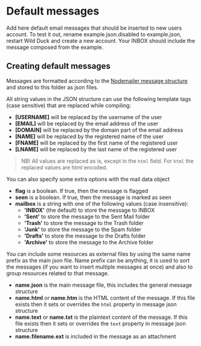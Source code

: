 # Default messages

Add here default email messages that should be inserted to new users account. To test it out, rename example.json.disabled to example.json, restart Wild Duck and create a new account. Your INBOX should include the message composed from the example.

## Creating default messages

Messages are formatted according to the [Nodemailer message structure](https://nodemailer.com/message/) and stored to this folder as json files.

All string values in the JSON structure can use the following template tags (case sensitive) that are replaced while compiling:

- **[USERNAME]** will be replaced by the username of the user
- **[EMAIL]** will be replaced by the email address of the user
- **[DOMAIN]** will be replaced by the domain part of the email address
- **[NAME]** will be replaced by the registered name of the user
- **[FNAME]** will be replaced by the first name of the registered user
- **[LNAME]** will be replaced by the last name of the registered user

> NB! All values are replaced as is, except in the `html` field. For `html` the replaced values are html encoded.

You can also specify some extra options with the mail data object

- **flag** is a boolean. If true, then the message is flagged
- **seen** is a boolean. If true, then the message is marked as seen
- **mailbox** is a string with one of the following values (case insensitive):
  - **'INBOX'** (the default) to store the message to INBOX
  - **'Sent'** to store the message to the Sent Mail folder
  - **'Trash'** to store the message to the Trash folder
  - **'Junk'** to store the message to the Spam folder
  - **'Drafts'** to store the message to the Drafts folder
  - **'Archive'** to store the message to the Archive folder

You can include some resources as external files by using the same name prefix as the main json file. Name prefix can be anything, it is used to sort the messages (if you want to insert multiple messages at once) and also to group resources related to that message.

- **name.json** is the main message file, this includes the general message structure
- **name.html** or **name.htm** is the HTML content of the message. If this file exists then it sets or overrides the `html` property in message json structure
- **name.text** or **name.txt** is the plaintext content of the message. If this file exists then it sets or overrides the `text` property in message json structure
- **name.filename.ext** is included in the message as an attachment
